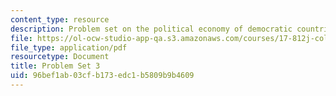 ```yaml
---
content_type: resource
description: Problem set on the political economy of democratic countries.
file: https://ol-ocw-studio-app-qa.s3.amazonaws.com/courses/17-812j-collective-choice-i-fall-2008/96bef1ab03cfb173edc1b5809b9b4609_pset3.pdf
file_type: application/pdf
resourcetype: Document
title: Problem Set 3
uid: 96bef1ab-03cf-b173-edc1-b5809b9b4609
---
```

